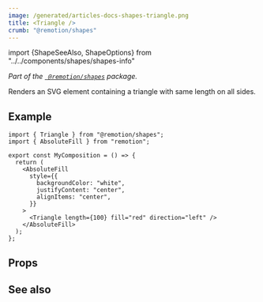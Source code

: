 ```yaml
---
image: /generated/articles-docs-shapes-triangle.png
title: <Triangle />
crumb: "@remotion/shapes"
---
```


import {ShapeSeeAlso, ShapeOptions} from "../../components/shapes/shapes-info"

_Part of the [` @remotion/shapes`](/docs/shapes) package._

Renders an SVG element containing a triangle with same length on all sides.

## Example

```tsx twoslash title="src/Triangle.tsx"
import { Triangle } from "@remotion/shapes";
import { AbsoluteFill } from "remotion";

export const MyComposition = () => {
  return (
    <AbsoluteFill
      style={{
        backgroundColor: "white",
        justifyContent: "center",
        alignItems: "center",
      }}
    >
      <Triangle length={100} fill="red" direction="left" />
    </AbsoluteFill>
  );
};
```

## Props

<ShapeOptions shape="ellipse" all />

## See also

<ShapeSeeAlso shape="triangle"/>
